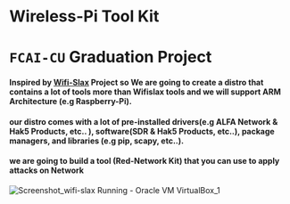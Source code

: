 # Wireless-Pi Tool Kit
# `FCAI-CU` Graduation Project
#### Inspired by [Wifi-Slax](https://www.wifislax.com/)  Project so We are going to create a distro that contains a lot of tools more than Wifislax tools and we will support ARM Architecture (e.g Raspberry-Pi).
#### our distro comes with a lot of pre-installed drivers(e.g ALFA Network & Hak5 Products, etc.. ), software(SDR & Hak5 Products, etc..), package managers, and libraries (e.g pip, scapy, etc..).
#### we are going to build  a tool (Red-Network Kit) that you can use to apply attacks on Network
![Screenshot_wifi-slax  Running  - Oracle VM VirtualBox_1](https://user-images.githubusercontent.com/62524855/143377326-1367d858-3284-47e6-8f7e-96794f50ff20.png)





<!-- ![wifi_pi](https://user-images.githubusercontent.com/62524855/143376012-0898101d-02db-48a2-ae3c-0df8cbfca4a1.png)-->
